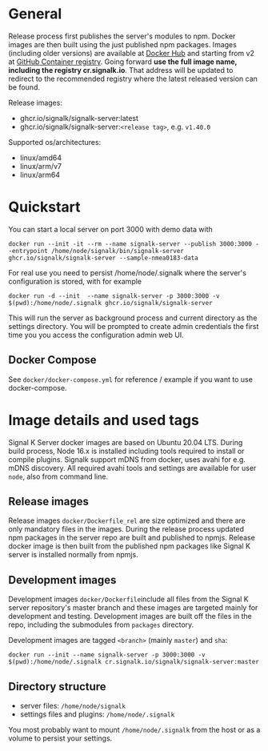 # General

Release process first publishes the server's modules to npm. Docker images are then built using the just published npm packages. Images (including older versions) are available at [Docker Hub](https://hub.docker.com/r/signalk/signalk-server) and starting from v2 at [GitHub Container registry](https://github.com/orgs/SignalK/packages/container/package/signalk-server). Going forward **use the full image name, including the registry cr.signalk.io**. That address will be updated to redirect to the recommended registry where the latest released version can be found.

Release images:
- ghcr.io/signalk/signalk-server:latest
- ghcr.io/signalk/signalk-server:`<release tag>`, e.g. `v1.40.0`

Supported os/architectures:
- linux/amd64
- linux/arm/v7
- linux/arm64

# Quickstart

You can start a local server on port 3000  with demo data with

```
docker run --init -it --rm --name signalk-server --publish 3000:3000 --entrypoint /home/node/signalk/bin/signalk-server ghcr.io/signalk/signalk-server --sample-nmea0183-data
```

For real use you need to persist /home/node/.signalk where the server's configuration is stored, with for example

```
docker run -d --init  --name signalk-server -p 3000:3000 -v $(pwd):/home/node/.signalk ghcr.io/signalk/signalk-server
```
This will run the server as background process and current directory as the settings directory. You will be prompted to create admin credentials the first time you you access the configuration admin web UI.

## Docker Compose

See `docker/docker-compose.yml` for reference / example if you want to use docker-compose.

# Image details and used tags

Signal K Server docker images are based on Ubuntu 20.04 LTS. During build process, Node 16.x is installed including tools required to install or compile plugins. Signalk support mDNS from docker, uses avahi for e.g. mDNS discovery. All required avahi tools and settings are available for user `node`, also from command line.

## Release images

Release images `docker/Dockerfile_rel` are size optimized and there are only mandatory files in the images. During the release process updated npm packages in the server repo are built and published to npmjs. Release docker image is then built from the published npm packages like Signal K server is installed normally from npmjs.

## Development images

Development images `docker/Dockerfile`include all files from the Signal K server repository's master branch and these images are targeted mainly for development and testing. Development images are built off the files in the repo, including the submodules from `packages` directory.

Development images are tagged `<branch>` (mainly `master`) and `sha`:

```
docker run --init --name signalk-server -p 3000:3000 -v $(pwd):/home/node/.signalk cr.signalk.io/signalk/signalk-server:master
```

## Directory structure

* server files: `/home/node/signalk`
* settings files and plugins: `/home/node/.signalk`

You most probably want to mount `/home/node/.signalk` from the host or as a volume to persist your settings.
